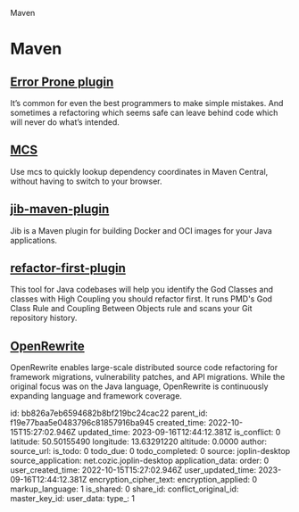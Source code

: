 Maven

# Maven

## [Error Prone plugin](https://errorprone.info/)
It’s common for even the best programmers to make simple mistakes. And sometimes a refactoring which seems safe can leave behind code which will never do what’s intended.

## [**MCS**](https://github.com/mthmulders/mcs)
Use mcs to quickly lookup dependency coordinates in Maven Central, without having to switch to your browser.

## [**jib-maven-plugin**](https://github.com/GoogleContainerTools/jib/tree/master/jib-maven-plugin)
Jib is a Maven plugin for building Docker and OCI images for your Java applications.

## [refactor-first-plugin](https://github.com/jimbethancourt/RefactorFirst)
This tool for Java codebases will help you identify the God Classes and classes with High Coupling you should refactor first. It runs PMD's God Class Rule and Coupling Between Objects rule and scans your Git repository history.

## [OpenRewrite](https://docs.openrewrite.org/)
OpenRewrite enables large-scale distributed source code refactoring for framework migrations, vulnerability patches, and API migrations. While the original focus was on the Java language, OpenRewrite is continuously expanding language and framework coverage.

id: bb826a7eb6594682b8bf219bc24cac22
parent_id: f19e77baa5e0483796c81857916ba945
created_time: 2022-10-15T15:27:02.946Z
updated_time: 2023-09-16T12:44:12.381Z
is_conflict: 0
latitude: 50.50155490
longitude: 13.63291220
altitude: 0.0000
author: 
source_url: 
is_todo: 0
todo_due: 0
todo_completed: 0
source: joplin-desktop
source_application: net.cozic.joplin-desktop
application_data: 
order: 0
user_created_time: 2022-10-15T15:27:02.946Z
user_updated_time: 2023-09-16T12:44:12.381Z
encryption_cipher_text: 
encryption_applied: 0
markup_language: 1
is_shared: 0
share_id: 
conflict_original_id: 
master_key_id: 
user_data: 
type_: 1